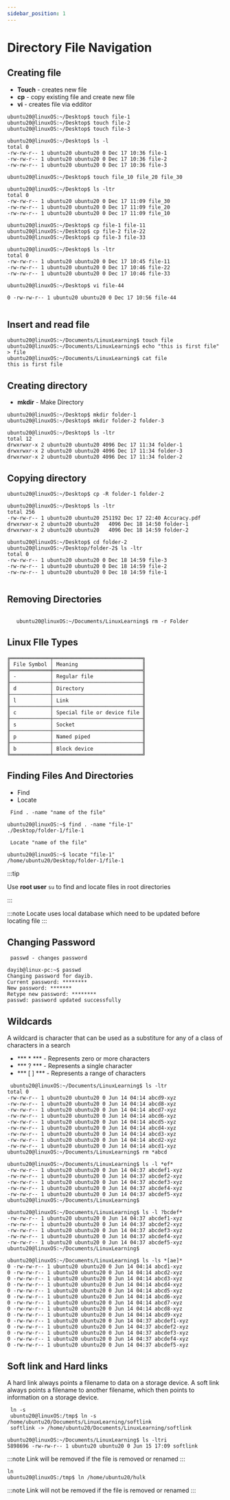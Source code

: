 ```yaml
---
sidebar_position: 1
---
```

# Directory File Navigation

## Creating file
- **Touch** - creates new file
- **cp**   - copy existing file and create new file
- **vi**    - creates file via edditor

```shell title="Touch Command"
ubuntu20@linuxOS:~/Desktop$ touch file-1
ubuntu20@linuxOS:~/Desktop$ touch file-2
ubuntu20@linuxOS:~/Desktop$ touch file-3

ubuntu20@linuxOS:~/Desktop$ ls -l
total 0
-rw-rw-r-- 1 ubuntu20 ubuntu20 0 Dec 17 10:36 file-1
-rw-rw-r-- 1 ubuntu20 ubuntu20 0 Dec 17 10:36 file-2
-rw-rw-r-- 1 ubuntu20 ubuntu20 0 Dec 17 10:36 file-3
```
```shell title="Creating multiple files"
ubuntu20@linuxOS:~/Desktop$ touch file_10 file_20 file_30

ubuntu20@linuxOS:~/Desktop$ ls -ltr
total 0
-rw-rw-r-- 1 ubuntu20 ubuntu20 0 Dec 17 11:09 file_30
-rw-rw-r-- 1 ubuntu20 ubuntu20 0 Dec 17 11:09 file_20
-rw-rw-r-- 1 ubuntu20 ubuntu20 0 Dec 17 11:09 file_10
```
```shell title="copying file into a new file with new name"
ubuntu20@linuxOS:~/Desktop$ cp file-1 file-11
ubuntu20@linuxOS:~/Desktop$ cp file-2 file-22
ubuntu20@linuxOS:~/Desktop$ cp file-3 file-33

ubuntu20@linuxOS:~/Desktop$ ls -ltr
total 0
-rw-rw-r-- 1 ubuntu20 ubuntu20 0 Dec 17 10:45 file-11
-rw-rw-r-- 1 ubuntu20 ubuntu20 0 Dec 17 10:46 file-22
-rw-rw-r-- 1 ubuntu20 ubuntu20 0 Dec 17 10:46 file-33
```
```shell title="vi command"
ubuntu20@linuxOS:~/Desktop$ vi file-44

0 -rw-rw-r-- 1 ubuntu20 ubuntu20 0 Dec 17 10:56 file-44


```

## Insert and read file

```shell title="Insert and read file"
ubuntu20@linuxOS:~/Documents/LinuxLearning$ touch file
ubuntu20@linuxOS:~/Documents/LinuxLearning$ echo "this is first file" > file
ubuntu20@linuxOS:~/Documents/LinuxLearning$ cat file
this is first file

```
## Creating directory
 - **mkdir** - Make Directory

```shell title="mkdir command"
ubuntu20@linuxOS:~/Desktop$ mkdir folder-1
ubuntu20@linuxOS:~/Desktop$ mkdir folder-2 folder-3

ubuntu20@linuxOS:~/Desktop$ ls -ltr
total 12
drwxrwxr-x 2 ubuntu20 ubuntu20 4096 Dec 17 11:34 folder-1
drwxrwxr-x 2 ubuntu20 ubuntu20 4096 Dec 17 11:34 folder-3
drwxrwxr-x 2 ubuntu20 ubuntu20 4096 Dec 17 11:34 folder-2
```

## Copying directory

```shell title="Copying Directory"
ubuntu20@linuxOS:~/Desktop$ cp -R folder-1 folder-2

ubuntu20@linuxOS:~/Desktop$ ls -ltr
total 256
-rw-rw-r-- 1 ubuntu20 ubuntu20 251192 Dec 17 22:40 Accuracy.pdf
drwxrwxr-x 2 ubuntu20 ubuntu20   4096 Dec 18 14:50 folder-1
drwxrwxr-x 2 ubuntu20 ubuntu20   4096 Dec 18 14:59 folder-2

ubuntu20@linuxOS:~/Desktop$ cd folder-2
ubuntu20@linuxOS:~/Desktop/folder-2$ ls -ltr
total 0
-rw-rw-r-- 1 ubuntu20 ubuntu20 0 Dec 18 14:59 file-3
-rw-rw-r-- 1 ubuntu20 ubuntu20 0 Dec 18 14:59 file-2
-rw-rw-r-- 1 ubuntu20 ubuntu20 0 Dec 18 14:59 file-1


```
## Removing Directories

```shell title="Removing Directory"

   ubuntu20@linuxOS:~/Documents/LinuxLearning$ rm -r Folder

```

## Linux FIle Types

```
╔═════════════╤═════════════════════════════╗
║ File Symbol │ Meaning                     ║
╠═════════════╪═════════════════════════════╣
║ -           │ Regular file                ║
╟─────────────┼─────────────────────────────╢
║ d           │ Directory                   ║
╟─────────────┼─────────────────────────────╢
║ l           │ Link                        ║
╟─────────────┼─────────────────────────────╢
║ c           │ Special file or device file ║
╟─────────────┼─────────────────────────────╢
║ s           │ Socket                      ║
╟─────────────┼─────────────────────────────╢
║ p           │ Named piped                 ║
╟─────────────┼─────────────────────────────╢
║ b           │ Block device                ║
╚═════════════╧═════════════════════════════╝
```

## Finding Files And Directories
- Find
- Locate

```shell title="Find command"
 Find . -name "name of the file"
```
```shell title="Example"
ubuntu20@linuxOS:~$ find . -name "file-1"
./Desktop/folder-1/file-1

```

```shell title="Locate command"
 Locate "name of the file"

```

```shell title="Example"
ubuntu20@linuxOS:~$ locate "file-1"
/home/ubuntu20/Desktop/folder-1/file-1

```

:::tip

Use **root user**
 `su` to find and locate files in root directories

:::

:::note
   Locate uses local database which need to be updated before locating file
:::


## Changing Password

```shell title="Change Password"
 passwd - changes password

dayib@linux-pc:~$ passwd
Changing password for dayib.
Current password: ********
New password: *******
Retype new password: ********
passwd: password updated successfully

```

## Wildcards

A wildcard is character that can be used as a substiture for any of a class of characters in  a search
 - *** * ***  - Represents zero or more characters
 - *** ? *** - Represents a single character
 - *** [ ] ***  - Represents a range of characters 


```shell title="Wildcard ENDS WITH *"
 ubuntu20@linuxOS:~/Documents/LinuxLearning$ ls -ltr
total 0
-rw-rw-r-- 1 ubuntu20 ubuntu20 0 Jun 14 04:14 abcd9-xyz
-rw-rw-r-- 1 ubuntu20 ubuntu20 0 Jun 14 04:14 abcd8-xyz
-rw-rw-r-- 1 ubuntu20 ubuntu20 0 Jun 14 04:14 abcd7-xyz
-rw-rw-r-- 1 ubuntu20 ubuntu20 0 Jun 14 04:14 abcd6-xyz
-rw-rw-r-- 1 ubuntu20 ubuntu20 0 Jun 14 04:14 abcd5-xyz
-rw-rw-r-- 1 ubuntu20 ubuntu20 0 Jun 14 04:14 abcd4-xyz
-rw-rw-r-- 1 ubuntu20 ubuntu20 0 Jun 14 04:14 abcd3-xyz
-rw-rw-r-- 1 ubuntu20 ubuntu20 0 Jun 14 04:14 abcd2-xyz
-rw-rw-r-- 1 ubuntu20 ubuntu20 0 Jun 14 04:14 abcd1-xyz
ubuntu20@linuxOS:~/Documents/LinuxLearning$ rm *abcd

```

```shell title="Wildcard CONTAIN * *"
ubuntu20@linuxOS:~/Documents/LinuxLearning$ ls -l *ef*
-rw-rw-r-- 1 ubuntu20 ubuntu20 0 Jun 14 04:37 abcdef1-xyz
-rw-rw-r-- 1 ubuntu20 ubuntu20 0 Jun 14 04:37 abcdef2-xyz
-rw-rw-r-- 1 ubuntu20 ubuntu20 0 Jun 14 04:37 abcdef3-xyz
-rw-rw-r-- 1 ubuntu20 ubuntu20 0 Jun 14 04:37 abcdef4-xyz
-rw-rw-r-- 1 ubuntu20 ubuntu20 0 Jun 14 04:37 abcdef5-xyz
ubuntu20@linuxOS:~/Documents/LinuxLearning$ 

```

```shell title="Wildcard CONTAIN ? * "
ubuntu20@linuxOS:~/Documents/LinuxLearning$ ls -l ?bcdef*
-rw-rw-r-- 1 ubuntu20 ubuntu20 0 Jun 14 04:37 abcdef1-xyz
-rw-rw-r-- 1 ubuntu20 ubuntu20 0 Jun 14 04:37 abcdef2-xyz
-rw-rw-r-- 1 ubuntu20 ubuntu20 0 Jun 14 04:37 abcdef3-xyz
-rw-rw-r-- 1 ubuntu20 ubuntu20 0 Jun 14 04:37 abcdef4-xyz
-rw-rw-r-- 1 ubuntu20 ubuntu20 0 Jun 14 04:37 abcdef5-xyz
ubuntu20@linuxOS:~/Documents/LinuxLearning$ 

```

```shell title="Wildcard CONTAIN  One OR More character? *[]*"
ubuntu20@linuxOS:~/Documents/LinuxLearning$ ls -ls *[ae]*
0 -rw-rw-r-- 1 ubuntu20 ubuntu20 0 Jun 14 04:14 abcd1-xyz
0 -rw-rw-r-- 1 ubuntu20 ubuntu20 0 Jun 14 04:14 abcd2-xyz
0 -rw-rw-r-- 1 ubuntu20 ubuntu20 0 Jun 14 04:14 abcd3-xyz
0 -rw-rw-r-- 1 ubuntu20 ubuntu20 0 Jun 14 04:14 abcd4-xyz
0 -rw-rw-r-- 1 ubuntu20 ubuntu20 0 Jun 14 04:14 abcd5-xyz
0 -rw-rw-r-- 1 ubuntu20 ubuntu20 0 Jun 14 04:14 abcd6-xyz
0 -rw-rw-r-- 1 ubuntu20 ubuntu20 0 Jun 14 04:14 abcd7-xyz
0 -rw-rw-r-- 1 ubuntu20 ubuntu20 0 Jun 14 04:14 abcd8-xyz
0 -rw-rw-r-- 1 ubuntu20 ubuntu20 0 Jun 14 04:14 abcd9-xyz
0 -rw-rw-r-- 1 ubuntu20 ubuntu20 0 Jun 14 04:37 abcdef1-xyz
0 -rw-rw-r-- 1 ubuntu20 ubuntu20 0 Jun 14 04:37 abcdef2-xyz
0 -rw-rw-r-- 1 ubuntu20 ubuntu20 0 Jun 14 04:37 abcdef3-xyz
0 -rw-rw-r-- 1 ubuntu20 ubuntu20 0 Jun 14 04:37 abcdef4-xyz
0 -rw-rw-r-- 1 ubuntu20 ubuntu20 0 Jun 14 04:37 abcdef5-xyz
```

## Soft link and Hard links

A hard link always points a filename to data on a storage device. A soft link always points a filename to another filename, which then points to information on a storage device.

```shell title="SoftLink / Symbolic link"
 ln -s
 ubuntu20@linuxOS:/tmp$ ln -s /home/ubuntu20/Documents/LinuxLearning/softlink
 softlink -> /home/ubuntu20/Documents/LinuxLearning/softlink

ubuntu20@linuxOS:~/Documents/LinuxLearning$ ls -ltri
5898696 -rw-rw-r-- 1 ubuntu20 ubuntu20 0 Jun 15 17:09 softlink

```

:::note
Link will be removed if the file is removed or renamed
:::

```shell title="Hardlink"
ln
ubuntu20@linuxOS:/tmp$ ln /home/ubuntu20/hulk

```
:::note
Link will not be removed if the file is removed or renamed
:::




